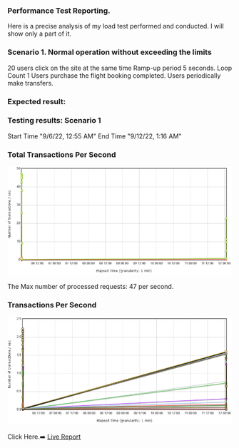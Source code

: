 ###  Performance Test Reporting.
Here is a precise analysis of my load test performed and conducted. I will show only a part of it.

### Scenario 1. Normal operation without exceeding the limits
20 users click on the site at the same time
Ramp-up period 5 seconds.
Loop Count 1
Users purchase the flight booking completed.
Users periodically make transfers.

### Expected result:

### Testing results: Scenario 1 
Start Time "9/6/22, 12:55 AM"
End Time	"9/12/22, 1:16 AM"

### Total Transactions Per Second
![](https://github.com/sabbir72/img/blob/main/F1.png)

The Max number of processed requests: 47 per second.

### Transactions Per Second
![](https://github.com/sabbir72/img/blob/main/F2.png)

Click Here.➡️
[Live Report](https://sabbir72.github.io/PerformanceTest_BlazeDemo/)







